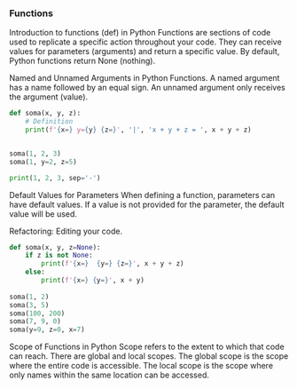 ### Functions

Introduction to functions (def) in Python
Functions are sections of code used to replicate a specific action throughout your code.
They can receive values for parameters (arguments) and return a specific value.
By default, Python functions return None (nothing).


Named and Unnamed Arguments in Python Functions.
A named argument has a name followed by an equal sign.
An unnamed argument only receives the argument (value).

```python
def soma(x, y, z):
    # Definition
    print(f'{x=} y={y} {z=}', '|', 'x + y + z = ', x + y + z)


soma(1, 2, 3)
soma(1, y=2, z=5)

print(1, 2, 3, sep='-')
```
Default Values for Parameters
When defining a function, parameters can have default values. If a value is not provided for the parameter, the default value will be used.

Refactoring: Editing your code.

```python
def soma(x, y, z=None):
    if z is not None:
        print(f'{x=}  {y=} {z=}', x + y + z)
    else:
        print(f'{x=} {y=}', x + y)
    
soma(1, 2)
soma(3, 5)
soma(100, 200)
soma(7, 9, 0)
soma(y=9, z=0, x=7)
```

Scope of Functions in Python
Scope refers to the extent to which that code can reach.
There are global and local scopes.
The global scope is the scope where the entire code is accessible.
The local scope is the scope where only names within the same location can be accessed.

